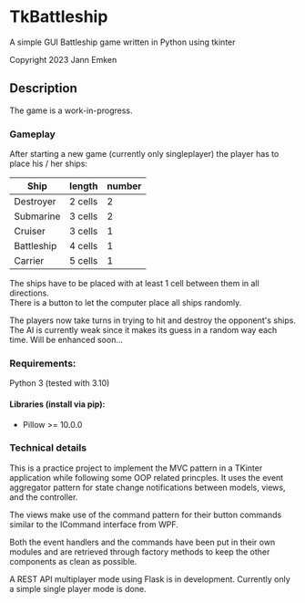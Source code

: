 # TkBattleship
A simple GUI Battleship game written in Python using tkinter

Copyright 2023 Jann Emken

## Description
The game is a work-in-progress.

### Gameplay
After starting a new game (currently only singleplayer) the player has to place his / her ships:

| Ship       | length  | number |
|------------|---------|--------|
| Destroyer  | 2 cells | 2      |
| Submarine  | 3 cells | 2      |
| Cruiser    | 3 cells | 1      |
| Battleship | 4 cells | 1      |
| Carrier    | 5 cells | 1      |

The ships have to be placed with at least 1 cell between them in all directions.</br>
There is a button to let the computer place all ships randomly.

The players now take turns in trying to hit and destroy the opponent's ships.</br>
The AI is currently weak since it makes its guess in a random way each time. Will be enhanced soon...

### Requirements:
Python 3 (tested with 3.10)

#### Libraries (install via pip):
- Pillow >= 10.0.0

### Technical details

This is a practice project to implement the MVC pattern in a TKinter application while following some OOP related princples. It uses the event aggregator pattern for state change notifications between models, views, and the controller.

The views make use of the command pattern for their button commands similar to the ICommand interface from WPF.

Both the event handlers and the commands have been put in their own modules and are retrieved through factory methods to keep the other components as clean as possible.

A REST API multiplayer mode using Flask is in development. Currently only a simple single player mode is done.
